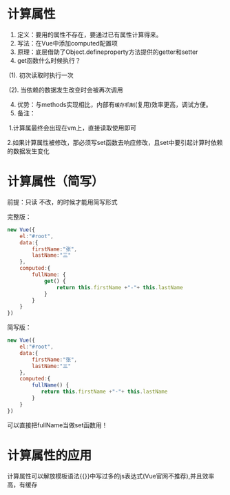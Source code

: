 # 计算属性

1. 定义：要用的属性不存在，要通过已有属性计算得来。
2. 写法：在Vue中添加computed配置项
3. 原理：底层借助了Object.defineproperty方法提供的getter和setter
4. get函数什么时候执行？

​							(1). 初次读取时执行一次

​							(2). 当依赖的数据发生改变时会被再次调用

4. 优势：与methods实现相比，内部有`缓存机制`(复用)效率更高，调试方便。
5. 备注：

​						1.计算属最终会出现在vm上，直接读取使用即可

​						2.如果计算属性被修改，那必须写set函数去响应修改，且set中要引起计算时依赖的数据发生变化



# 计算属性（简写）

前提：只读 不改，的时候才能用简写形式



完整版：

```javascript
new Vue({
    el:"#root",
    data:{
        firstName:"张",
        lastName:"三"
    },
    computed:{
        fullName: {
            get() {
                return this.firstName +"-"+ this.lastName
            }
        }
    } 
})
```

简写版：

```javascript
new Vue({
    el:"#root",
    data:{
        firstName:"张",
        lastName:"三"
    },
    computed:{
        fullName() {
           return this.firstName +"-"+ this.lastName
        }   
    } 
})
```

可以直接把fullName当做set函数用！

# 计算属性的应用

计算属性可以解放模板语法{{}}中写过多的js表达式(Vue官网不推荐),并且效率高，有缓存